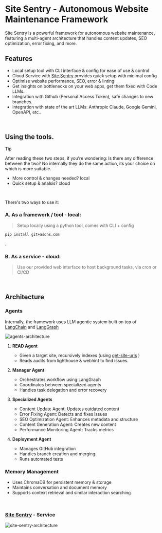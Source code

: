 # Site Sentry - Autonomous Website Maintenance Framework

Site Sentry is a powerful framework for autonomous website maintenance, featuring a multi-agent architecture that handles content updates, SEO optimization, error fixing, and more.


## Features
-   Local setup tool with CLI interface & config for ease of use & control
-   Cloud Service with [Site Sentry](https://sitesentry.metacatalyst.in/) provides quick setup with minimal config
-   Optimise website performance, SEO, error & linting
-   Get insights on bottlenecks on your web apps, get them fixed with Code LLMs.
-   Integration with Github (Personal Access Token), safe changes to new branches.
-   Integration with state of the art LLMs: Anthropic Claude, Google Gemini, OpenAPI, etc..

<br />

## Using the tools.

> [!TIP]
> After reading these two steps, if you're wondering: Is there any difference between the two? No internally they do the same action, its your choice on which is more suitable.
> - More control & changes needed?  local
> - Quick setup & analsis?  cloud

<br />

There's two ways to use it:

### A. As a framework / tool - local:
> Setup locally using a python tool, comes with CLI + config 


```bash
pip install git+asdhs.com
```

.
<br />

### B. As a service - cloud:
> Use our provided web interface to host background tasks, via cron or CI/CD


<br />


## Architecture

### Agents

Internally, the framework uses LLM agentic system built on top of [LangChain](https://www.langchain.com/) and [LangGraph](https://www.langchain.com/langgraph)

![agents-architecture](https://github.com/user-attachments/assets/dc28233e-151f-41a4-aeb0-ad8e2f6e9ebb)

1. **READ Agent**
   - Given a target site, recursively indexes (using [get-site-urls](https://www.npmjs.com/package/get-site-urls) )
   - Reads audits from lighthouse & webhint to find issues.

3. **Manager Agent**
   - Orchestrates workflow using LangGraph
   - Coordinates between specialized agents
   - Handles task delegation and error recovery

4. **Specialized Agents**
   - Content Update Agent: Updates outdated content
   - Error Fixing Agent: Detects and fixes issues
   - SEO Optimization Agent: Enhances metadata and structure
   - Content Generation Agent: Creates new content
   - Performance Monitoring Agent: Tracks metrics

5. **Deployment Agent**
   - Manages GitHub integration
   - Handles branch creation and merging
   - Runs automated tests

### Memory Management

- Uses ChromaDB for persistent memory & storage
- Maintains conversation and document memory
- Supports context retrieval and similar interaction searching

<br />


### [Site Sentry](https://sitesentry.metacatalyst.in/) - Service

![site-sentry-architecture](https://github.com/user-attachments/assets/b71ac9b2-c42a-4599-b72e-23cc085600cd)






